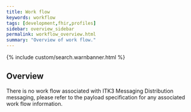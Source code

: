 ```yaml
---
title: Work flow
keywords: workflow
tags: [development,fhir,profiles]
sidebar: overview_sidebar
permalink: workflow_overview.html
summary: "Overview of work flow."
---
```


{% include custom/search.warnbanner.html %}

## Overview ##

There is no work flow associated with ITK3 Messaging Distribution messaging, please refer to the payload specification for any associated work flow information.
